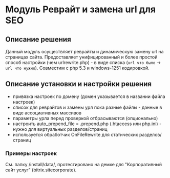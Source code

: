 
# Модуль Реврайт и замена url для SEO

## Описание решения

Данный модуль осуществляет реврайты и динамическую замену url на страницах сайта. Предоставляет унифицированный и более простой способ настройки (чем urlrewrite.php) - в виде списка (`url что было` -> `url что нужно`). Совместим с php 5.3 и windows-1251 кодировкой.

## Описание установки и настройки решения

- привязка настроек по домену (домен указывается в названии файла настроек)
- список для реврайтов и замены урл пока разные файлы - данные в виде ассоциативных массивов
- параметры урла перед проверкой отбрасываются (опционально)
- настроить auto_prepend_file = .prepend.php (.htaccess или php.ini) - нужно для виртуальных разделов/страниц
- используется обработчик OnFileRewrite для статических разделов/страниц

### Примеры настроек 

Cм. папку /install/data/, протестировано на демке для "Корпоративный сайт услуг" (bitrix.sitecorporate).
